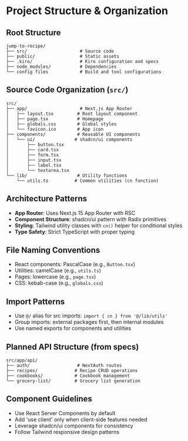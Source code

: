 # Project Structure & Organization

## Root Structure
```
jump-to-recipe/
├── src/                    # Source code
├── public/                 # Static assets
├── .kiro/                  # Kiro configuration and specs
├── node_modules/           # Dependencies
└── config files            # Build and tool configurations
```

## Source Code Organization (`src/`)
```
src/
├── app/                    # Next.js App Router
│   ├── layout.tsx         # Root layout component
│   ├── page.tsx           # Homepage
│   ├── globals.css        # Global styles
│   └── favicon.ico        # App icon
├── components/            # Reusable UI components
│   └── ui/               # shadcn/ui components
│       ├── button.tsx
│       ├── card.tsx
│       ├── form.tsx
│       ├── input.tsx
│       ├── label.tsx
│       └── textarea.tsx
└── lib/                   # Utility functions
    └── utils.ts          # Common utilities (cn function)
```

## Architecture Patterns
- **App Router**: Uses Next.js 15 App Router with RSC
- **Component Structure**: shadcn/ui pattern with Radix primitives
- **Styling**: Tailwind utility classes with `cn()` helper for conditional styles
- **Type Safety**: Strict TypeScript with proper typing

## File Naming Conventions
- React components: PascalCase (e.g., `Button.tsx`)
- Utilities: camelCase (e.g., `utils.ts`)
- Pages: lowercase (e.g., `page.tsx`)
- CSS: kebab-case (e.g., `globals.css`)

## Import Patterns
- Use `@/` alias for src imports: `import { cn } from '@/lib/utils'`
- Group imports: external packages first, then internal modules
- Use named exports for components and utilities

## Planned API Structure (from specs)
```
src/app/api/
├── auth/                  # NextAuth routes
├── recipes/              # Recipe CRUD operations
├── cookbooks/            # Cookbook management
└── grocery-list/         # Grocery list generation
```

## Component Guidelines
- Use React Server Components by default
- Add 'use client' only when client-side features needed
- Leverage shadcn/ui components for consistency
- Follow Tailwind responsive design patterns